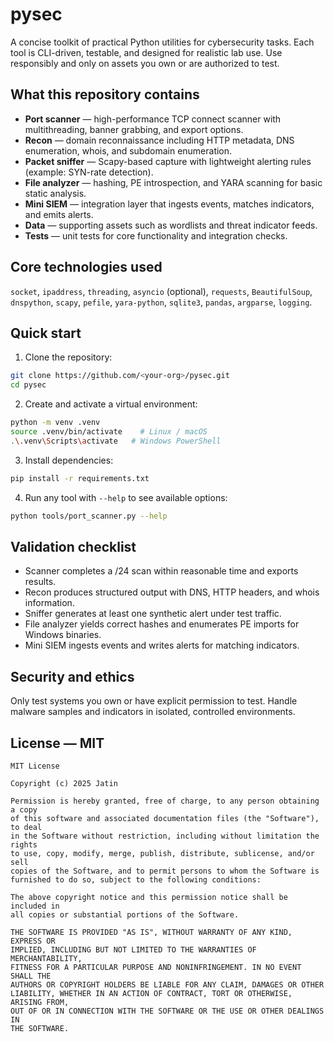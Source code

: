 # pysec

A concise toolkit of practical Python utilities for cybersecurity tasks. Each tool is CLI-driven, testable, and designed for realistic lab use. Use responsibly and only on assets you own or are authorized to test.

## What this repository contains

* **Port scanner** — high-performance TCP connect scanner with multithreading, banner grabbing, and export options.
* **Recon** — domain reconnaissance including HTTP metadata, DNS enumeration, whois, and subdomain enumeration.
* **Packet sniffer** — Scapy-based capture with lightweight alerting rules (example: SYN-rate detection).
* **File analyzer** — hashing, PE introspection, and YARA scanning for basic static analysis.
* **Mini SIEM** — integration layer that ingests events, matches indicators, and emits alerts.
* **Data** — supporting assets such as wordlists and threat indicator feeds.
* **Tests** — unit tests for core functionality and integration checks.

## Core technologies used

`socket`, `ipaddress`, `threading`, `asyncio` (optional), `requests`, `BeautifulSoup`, `dnspython`, `scapy`, `pefile`, `yara-python`, `sqlite3`, `pandas`, `argparse`, `logging`.

## Quick start

1. Clone the repository:

```bash
git clone https://github.com/<your-org>/pysec.git
cd pysec
```

2. Create and activate a virtual environment:

```bash
python -m venv .venv
source .venv/bin/activate    # Linux / macOS
.\.venv\Scripts\activate   # Windows PowerShell
```

3. Install dependencies:

```bash
pip install -r requirements.txt
```

4. Run any tool with `--help` to see available options:

```bash
python tools/port_scanner.py --help
```

## Validation checklist

* Scanner completes a /24 scan within reasonable time and exports results.
* Recon produces structured output with DNS, HTTP headers, and whois information.
* Sniffer generates at least one synthetic alert under test traffic.
* File analyzer yields correct hashes and enumerates PE imports for Windows binaries.
* Mini SIEM ingests events and writes alerts for matching indicators.

## Security and ethics

Only test systems you own or have explicit permission to test. Handle malware samples and indicators in isolated, controlled environments.

## License — MIT

```
MIT License

Copyright (c) 2025 Jatin

Permission is hereby granted, free of charge, to any person obtaining a copy
of this software and associated documentation files (the "Software"), to deal
in the Software without restriction, including without limitation the rights
to use, copy, modify, merge, publish, distribute, sublicense, and/or sell
copies of the Software, and to permit persons to whom the Software is
furnished to do so, subject to the following conditions:

The above copyright notice and this permission notice shall be included in
all copies or substantial portions of the Software.

THE SOFTWARE IS PROVIDED "AS IS", WITHOUT WARRANTY OF ANY KIND, EXPRESS OR
IMPLIED, INCLUDING BUT NOT LIMITED TO THE WARRANTIES OF MERCHANTABILITY,
FITNESS FOR A PARTICULAR PURPOSE AND NONINFRINGEMENT. IN NO EVENT SHALL THE
AUTHORS OR COPYRIGHT HOLDERS BE LIABLE FOR ANY CLAIM, DAMAGES OR OTHER
LIABILITY, WHETHER IN AN ACTION OF CONTRACT, TORT OR OTHERWISE, ARISING FROM,
OUT OF OR IN CONNECTION WITH THE SOFTWARE OR THE USE OR OTHER DEALINGS IN
THE SOFTWARE.
```
